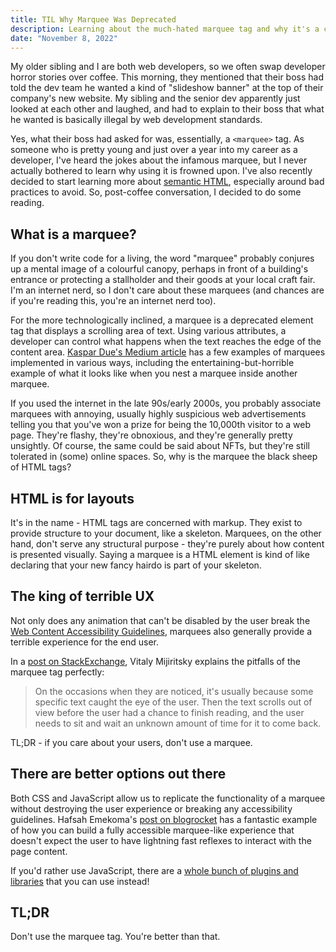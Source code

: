 ```yaml
---
title: TIL Why Marquee Was Deprecated
description: Learning about the much-hated marquee tag and why it's a crime to use it.
date: "November 8, 2022"
---
```


My older sibling and I are both web developers, so we often swap developer horror stories over coffee. This morning, they mentioned that their boss had told the dev team he wanted a kind of "slideshow banner" at the top of their company's new website. My sibling and the senior dev apparently just looked at each other and laughed, and had to explain to their boss that what he wanted is basically illegal by web development standards.

Yes, what their boss had asked for was, essentially, a `<marquee>` tag. As someone who is pretty young and just over a year into my career as a developer, I've heard the jokes about the infamous marquee, but I never actually bothered to learn why using it is frowned upon. I've also recently decided to start learning more about [semantic HTML](https://www.w3schools.com/html/html5_semantic_elements.asp), especially around bad practices to avoid. So, post-coffee conversation, I decided to do some reading.

## What is a marquee?

If you don't write code for a living, the word "marquee" probably conjures up a mental image of a colourful canopy, perhaps in front of a building's entrance or protecting a stallholder and their goods at your local craft fair. I'm an internet nerd, so I don't care about these marquees (and chances are if you're reading this, you're an internet nerd too).

For the more technologically inclined, a marquee is a deprecated element tag that displays a scrolling area of text. Using various attributes, a developer can control what happens when the text reaches the edge of the content area. [Kaspar Due's Medium article](https://kasp9023.medium.com/what-happened-to-the-marquee-html-element-6ec6782f42ce) has a few examples of marquees implemented in various ways, including the entertaining-but-horrible example of what it looks like when you nest a marquee inside another marquee.

If you used the internet in the late 90s/early 2000s, you probably associate marquees with annoying, usually highly suspicious web advertisements telling you that you've won a prize for being the 10,000th visitor to a web page. They're flashy, they're obnoxious, and they're generally pretty unsightly. Of course, the same could be said about NFTs, but they're still tolerated in (some) online spaces. So, why is the marquee the black sheep of HTML tags?

## HTML is for layouts

It's in the name - HTML tags are concerned with markup. They exist to provide structure to your document, like a skeleton. Marquees, on the other hand, don't serve any structural purpose - they're purely about how content is presented visually. Saying a marquee is a HTML element is kind of like declaring that your new fancy hairdo is part of your skeleton.

## The king of terrible UX

Not only does any animation that can't be disabled by the user break the [Web Content Accessibility Guidelines](https://www.webmasterworld.com/r-v6.cgi?f=21&d=5186&url=http://www.w3.org/TR/WAI-WEBCONTENT/#gl-movement), marquees also generally provide a terrible experience for the end user.

In a [post on StackExchange](https://ux.stackexchange.com/a/8314), Vitaly Mijiritsky explains the pitfalls of the marquee tag perfectly:

> On the occasions when they are noticed, it's usually because some specific text caught the eye of the user. Then the text scrolls out of view before the user had a chance to finish reading, and the user needs to sit and wait an unknown amount of time for it to come back.

TL;DR - if you care about your users, don't use a marquee.

## There are better options out there

Both CSS and JavaScript allow us to replicate the functionality of a marquee without destroying the user experience or breaking any accessibility guidelines. Hafsah Emekoma's [post on blogrocket](https://blog.logrocket.com/deprecated-html-elements-and-what-to-use-instead/) has a fantastic example of how you can build a fully accessible marquee-like experience that doesn't expect the user to have lightning fast reflexes to interact with the page content.

If you'd rather use JavaScript, there are a [whole bunch of plugins and libraries](https://www.jqueryscript.net/blog/best-marquee-content-scrolling.html) that you can use instead!

## TL;DR

Don't use the marquee tag. You're better than that.

